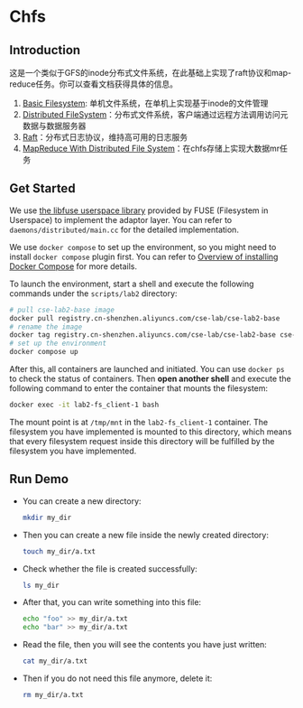 # Chfs

## Introduction

这是一个类似于GFS的inode分布式文件系统，在此基础上实现了raft协议和map-reduce任务。你可以查看文档获得具体的信息。

1. [Basic Filesystem](docs/fs/fs.md): 单机文件系统，在单机上实现基于inode的文件管理
2. [Distributed FileSystem](docs/dfs/dfs.md)：分布式文件系统，客户端通过远程方法调用访问元数据与数据服务器
3. [Raft](docs/raft/raft.md)：分布式日志协议，维持高可用的日志服务
4. [MapReduce With Distributed File System](docs/mr/mr.md)：在chfs存储上实现大数据mr任务

<a id="get-started"></a>
## Get Started

We use [the libfuse userspace library](http://libfuse.github.io/doxygen/index.html) provided by FUSE (Filesystem in Userspace) to implement the adaptor layer. You can refer to `daemons/distributed/main.cc` for the detailed implementation.

We use `docker compose` to set up the environment, so you might need to install `docker compose` plugin first. You can refer to [Overview of installing Docker Compose](https://docs.docker.com/compose/install/) for more details.

To launch the environment, start a shell and execute the following commands under the `scripts/lab2` directory:

```bash
# pull cse-lab2-base image
docker pull registry.cn-shenzhen.aliyuncs.com/cse-lab/cse-lab2-base
# rename the image
docker tag registry.cn-shenzhen.aliyuncs.com/cse-lab/cse-lab2-base cse-lab2-base
# set up the environment
docker compose up
```

After this, all containers are launched and initiated. You can use `docker ps` to check the status of containers. Then **open another shell** and execute the following command to enter the container that mounts the filesystem:

```bash
docker exec -it lab2-fs_client-1 bash
```

The mount point is at `/tmp/mnt` in the `lab2-fs_client-1` container. The filesystem you have implemented is mounted to this directory, which means that every filesystem request inside this directory will be fulfilled by the filesystem you have implemented.

<a id="run-demo"></a>
## Run Demo

- You can create a new directory:

  ```bash
  mkdir my_dir 
  ```

- Then you can create a new file inside the newly created directory:

  ```bash
  touch my_dir/a.txt 
  ```

- Check whether the file is created successfully:

  ```bash
  ls my_dir 
  ```

- After that, you can write something into this file:

  ```bash
  echo "foo" >> my_dir/a.txt
  echo "bar" >> my_dir/a.txt
  ```

- Read the file, then you will see the contents you have just written:

  ```bash
  cat my_dir/a.txt 
  ```

- Then if you do not need this file anymore, delete it:

  ```bash
  rm my_dir/a.txt 
  ```
